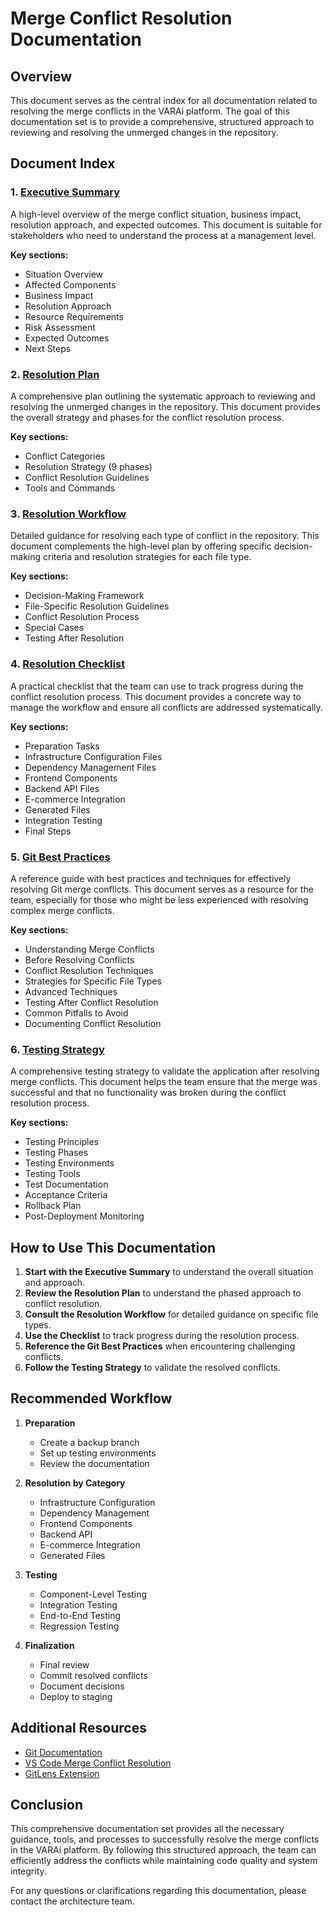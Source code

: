 # Merge Conflict Resolution Documentation

## Overview

This document serves as the central index for all documentation related to resolving the merge conflicts in the VARAi platform. The goal of this documentation set is to provide a comprehensive, structured approach to reviewing and resolving the unmerged changes in the repository.

## Document Index

### 1. [Executive Summary](./merge-conflict-executive-summary.md)

A high-level overview of the merge conflict situation, business impact, resolution approach, and expected outcomes. This document is suitable for stakeholders who need to understand the process at a management level.

**Key sections:**
- Situation Overview
- Affected Components
- Business Impact
- Resolution Approach
- Resource Requirements
- Risk Assessment
- Expected Outcomes
- Next Steps

### 2. [Resolution Plan](./merge-conflict-resolution-plan.md)

A comprehensive plan outlining the systematic approach to reviewing and resolving the unmerged changes in the repository. This document provides the overall strategy and phases for the conflict resolution process.

**Key sections:**
- Conflict Categories
- Resolution Strategy (9 phases)
- Conflict Resolution Guidelines
- Tools and Commands

### 3. [Resolution Workflow](./conflict-resolution-workflow.md)

Detailed guidance for resolving each type of conflict in the repository. This document complements the high-level plan by offering specific decision-making criteria and resolution strategies for each file type.

**Key sections:**
- Decision-Making Framework
- File-Specific Resolution Guidelines
- Conflict Resolution Process
- Special Cases
- Testing After Resolution

### 4. [Resolution Checklist](./merge-conflict-checklist.md)

A practical checklist that the team can use to track progress during the conflict resolution process. This document provides a concrete way to manage the workflow and ensure all conflicts are addressed systematically.

**Key sections:**
- Preparation Tasks
- Infrastructure Configuration Files
- Dependency Management Files
- Frontend Components
- Backend API Files
- E-commerce Integration
- Generated Files
- Integration Testing
- Final Steps

### 5. [Git Best Practices](./git-merge-conflict-best-practices.md)

A reference guide with best practices and techniques for effectively resolving Git merge conflicts. This document serves as a resource for the team, especially for those who might be less experienced with resolving complex merge conflicts.

**Key sections:**
- Understanding Merge Conflicts
- Before Resolving Conflicts
- Conflict Resolution Techniques
- Strategies for Specific File Types
- Advanced Techniques
- Testing After Conflict Resolution
- Common Pitfalls to Avoid
- Documenting Conflict Resolution

### 6. [Testing Strategy](./post-merge-testing-strategy.md)

A comprehensive testing strategy to validate the application after resolving merge conflicts. This document helps the team ensure that the merge was successful and that no functionality was broken during the conflict resolution process.

**Key sections:**
- Testing Principles
- Testing Phases
- Testing Environments
- Testing Tools
- Test Documentation
- Acceptance Criteria
- Rollback Plan
- Post-Deployment Monitoring

## How to Use This Documentation

1. **Start with the Executive Summary** to understand the overall situation and approach.
2. **Review the Resolution Plan** to understand the phased approach to conflict resolution.
3. **Consult the Resolution Workflow** for detailed guidance on specific file types.
4. **Use the Checklist** to track progress during the resolution process.
5. **Reference the Git Best Practices** when encountering challenging conflicts.
6. **Follow the Testing Strategy** to validate the resolved conflicts.

## Recommended Workflow

1. **Preparation**
   - Create a backup branch
   - Set up testing environments
   - Review the documentation

2. **Resolution by Category**
   - Infrastructure Configuration
   - Dependency Management
   - Frontend Components
   - Backend API
   - E-commerce Integration
   - Generated Files

3. **Testing**
   - Component-Level Testing
   - Integration Testing
   - End-to-End Testing
   - Regression Testing

4. **Finalization**
   - Final review
   - Commit resolved conflicts
   - Document decisions
   - Deploy to staging

## Additional Resources

- [Git Documentation](https://git-scm.com/doc)
- [VS Code Merge Conflict Resolution](https://code.visualstudio.com/docs/editor/versioncontrol#_merge-conflicts)
- [GitLens Extension](https://marketplace.visualstudio.com/items?itemName=eamodio.gitlens)

## Conclusion

This comprehensive documentation set provides all the necessary guidance, tools, and processes to successfully resolve the merge conflicts in the VARAi platform. By following this structured approach, the team can efficiently address the conflicts while maintaining code quality and system integrity.

For any questions or clarifications regarding this documentation, please contact the architecture team.